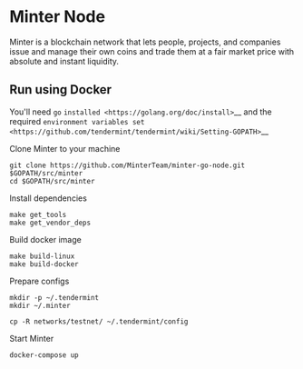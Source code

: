 # Minter Node

Minter is a blockchain network that lets people, projects, and companies issue and manage their own coins and trade them at a fair market price with absolute and instant liquidity.

## Run using Docker

You'll need ``go`` `installed <https://golang.org/doc/install>`__ and the required
`environment variables set <https://github.com/tendermint/tendermint/wiki/Setting-GOPATH>`__

Clone Minter to your machine

```
git clone https://github.com/MinterTeam/minter-go-node.git $GOPATH/src/minter
cd $GOPATH/src/minter
```

Install dependencies

```
make get_tools
make get_vendor_deps
```

Build docker image
```
make build-linux
make build-docker
```

Prepare configs
```
mkdir -p ~/.tendermint
mkdir ~/.minter

cp -R networks/testnet/ ~/.tendermint/config
```

Start Minter
```
docker-compose up
```
